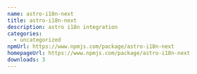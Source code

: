 ```yaml
---
name: astro-i18n-next
title: astro-i18n-next
description: astro i18n integration
categories:
  - uncategorized
npmUrl: https://www.npmjs.com/package/astro-i18n-next
homepageUrl: https://www.npmjs.com/package/astro-i18n-next
downloads: 3
---
```

